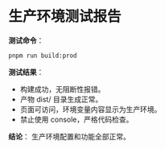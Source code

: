 # 生产环境测试报告

**测试命令**：

```bash
pnpm run build:prod
```

**测试结果**：

- 构建成功，无阻断性报错。
- 产物 dist/ 目录生成正常。
- 页面可访问，环境变量内容显示为生产环境。
- 禁止使用 console，严格代码检查。

**结论**：
生产环境配置和功能全部正常。
